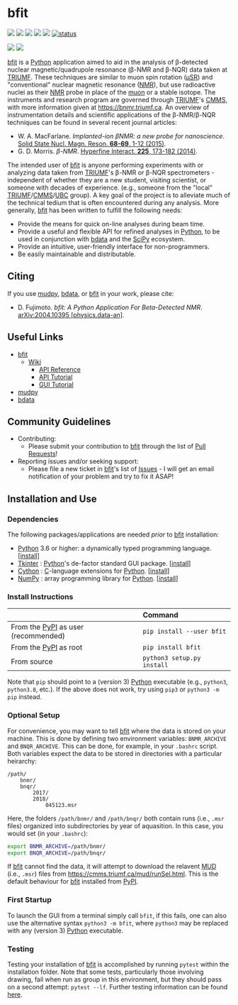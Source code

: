 # bfit

<a href="https://pypi.org/project/bfit/" alt="PyPI Version"><img src="https://img.shields.io/pypi/v/bfit?label=PyPI%20Version"/></a>
<img src="https://img.shields.io/pypi/format/bfit?label=PyPI%20Format"/>
<img src="https://img.shields.io/github/languages/code-size/dfujim/bfit"/>
<img src="https://img.shields.io/tokei/lines/github/dfujim/bfit"/>
<img src="https://img.shields.io/pypi/l/bfit"/>
[![status](https://joss.theoj.org/papers/742ff627aec73ce2a647bbede7c73fc2/status.svg)](https://joss.theoj.org/papers/742ff627aec73ce2a647bbede7c73fc2)

<a href="https://github.com/dfujim/bfit/commits/master" alt="Commits"><img src="https://img.shields.io/github/commits-since/dfujim/bfit/latest/master"/></a>
<a href="https://github.com/dfujim/bfit/commits/master" alt="Commits"><img src="https://img.shields.io/github/last-commit/dfujim/bfit"/></a>

[bfit] is a [Python] application aimed to aid in the analysis of β-detected
nuclear magnetic/quadrupole resonance (β-NMR and β-NQR) data taken at [TRIUMF].
These techniques are similar to muon spin rotation ([μSR]) and "conventional"
nuclear magnetic resonance ([NMR]), but use radioactive nuclei as their [NMR]
probe in place of the [muon] or a stable isotope.
The instruments and research program are governed through [TRIUMF]'s [CMMS],
with more information given at <https://bnmr.triumf.ca>.
An overview of instrumentation details and scientific applications of the
β-NMR/β-NQR techniques can be found in several recent journal articles:

- W. A. MacFarlane.
  <i>Implanted-ion βNMR: a new probe for nanoscience</i>.
  <a href="https://doi.org/10.1016/j.ssnmr.2015.02.004">
  Solid State Nucl. Magn. Reson. <b>68-69</b>, 1-12 (2015)</a>.
- G. D. Morris.
  <i>β-NMR</i>.
  <a href="https://doi.org/10.1007/s10751-013-0894-6">
  Hyperfine Interact. <b>225</b>, 173-182 (2014)</a>.

The intended user of [bfit] is anyone performing experiments with or analyzing
data taken from [TRIUMF]'s β-NMR or β-NQR spectrometers - independent of whether
they are a new student, visiting scientist, or someone with decades of experience.
(e.g., someone from the "local" [TRIUMF]/[CMMS]/[UBC] group).
A key goal of the project is to alleviate much of the technical tedium that is
often encountered during any analysis.
More generally, [bfit] has been written to fulfill the following needs:

* Provide the means for quick on-line analyses during beam time.
* Provide a useful and flexible API for refined analyses in [Python],
  to be used in conjunction with [bdata] and the [SciPy] ecosystem.
* Provide an intuitive, user-friendly interface for non-programmers.
* Be easily maintainable and distributable.

## Citing

If you use [mudpy], [bdata], or [bfit] in your work, please cite:

- D. Fujimoto.
  <i>bfit: A Python Application For Beta-Detected NMR</i>.
  <a href="https://arxiv.org/abs/2004.10395">
  arXiv:2004.10395 [physics.data-an]</a>.

## Useful Links

* [bfit]
  * [Wiki]
    * [API Reference]
    * [API Tutorial]
    * [GUI Tutorial]
* [mudpy]
* [bdata]

## Community Guidelines

* Contributing:
  * Please submit your contribution to [bfit] through the list of
    [Pull Requests]!
* Reporting issues and/or seeking support:
  * Please file a new ticket in [bfit]'s list of [Issues] - I will get an email
    notification of your problem and try to fix it ASAP!

## Installation and Use

### Dependencies

The following packages/applications are needed _prior_ to [bfit] installation:
- [Python] 3.6 or higher: a dynamically typed programming language. [[install](https://wiki.python.org/moin/BeginnersGuide/Download)]
- [Tkinter] : [Python]'s de-factor standard GUI package. [[install](https://tkdocs.com/tutorial/install.html)]
- [Cython] : [C]-language extensions for [Python]. [[install](https://cython.readthedocs.io/en/latest/src/quickstart/install.html)]
- [NumPy] : array programming library for [Python]. [[install](https://numpy.org/install/)]

### Install Instructions

|  | Command |
|:-- | :--|
From the [PyPI] as user (recommended) | `pip install --user bfit` |
From the [PyPI] as root | `pip install bfit` |
From source | `python3 setup.py install` |

Note that `pip` should point to a (version 3) [Python] executable
(e.g., `python3`, `python3.8`, etc.).
If the above does not work, try using `pip3` or `python3 -m pip` instead.

### Optional Setup

For convenience,
you may want to tell [bfit] where the data is stored on your machine.
This is done by defining two environment variables:
`BNMR_ARCHIVE` and `BNQR_ARCHIVE`.
This can be done, for example, in your `.bashrc` script.
Both variables expect the data to be stored in directories with a particular
heirarchy:

```
/path/
    bnmr/
    bnqr/
        2017/
        2018/
            045123.msr
```

Here, the folders `/path/bnmr/` and `/path/bnqr/` both contain runs
(i.e., `.msr` files) organized into subdirectories by year of aquasition.
In this case, you would set (in your `.bashrc`):

```bash
export BNMR_ARCHIVE=/path/bnmr/
export BNQR_ARCHIVE=/path/bnqr/
```

If [bfit] cannot find the data, it will attempt to download the relavent [MUD]
(i.e., `.msr`) files from <https://cmms.triumf.ca/mud/runSel.html>.
This is the default behaviour for [bfit] installed from [PyPI].

### First Startup 

To launch the GUI from a terminal simply call `bfit`, if this fails, one can also use the alternative syntax `python3 -m bfit`, where `python3` may be replaced with any (version 3) [Python] executable.

### Testing

Testing your installation of [bfit] is accomplished by running `pytest` within the installation folder. Note that some tests, particularly those involving drawing, fail when run as group in this environment, but they should pass on a second attempt: `pytest --lf`. Further testing information can be found [here](https://github.com/dfujim/bfit/wiki/Installation-and-first-startup).

[Python]: https://www.python.org/
[SciPy]: https://www.scipy.org/
[Cython]: https://cython.org/
[NumPy]: https://numpy.org/
[pandas]: https://pandas.pydata.org/
[Matplotlib]: https://matplotlib.org/
[Tkinter]: https://wiki.python.org/moin/TkInter
[PyYAML]: https://pyyaml.org/
[pytest]: https://docs.pytest.org/en/6.2.x/
[tqdm]: https://github.com/tqdm/tqdm
[requests]: https://requests.readthedocs.io/en/master/
[Jupyter]: https://jupyter.org/
[argparse]: https://docs.python.org/3/library/argparse.html

[YAML]: https://yaml.org/
[C]: https://en.wikipedia.org/wiki/C_(programming_language)
[HTTP]: https://en.wikipedia.org/wiki/Hypertext_Transfer_Protocol

[TRIUMF]: https://www.triumf.ca/
[CMMS]: https://cmms.triumf.ca
[MUD]: https://cmms.triumf.ca/mud/
[archive]: https://cmms.triumf.ca/mud/runSel.html
[`data/BNMR/2020/040123.msr`]: https://cmms.triumf.ca/mud/mud_hdrs.php?ray=Run%2040123%20from%20BNMR%20in%202020&cmd=heads&fn=data/BNMR/2020/040123.msr

[PHYSICA]: https://computing.triumf.ca/legacy/physica/
[UBC]: https://www.ubc.ca/
[μSR]: https://en.wikipedia.org/wiki/Muon_spin_spectroscopy
[NMR]: https://en.wikipedia.org/wiki/Nuclear_magnetic_resonance
[muon]: https://en.wikipedia.org/wiki/Muon

[bnmr_1f]: https://gitlab.com/rmlm/bnmr_1f
[bnmr_2e]: https://gitlab.com/rmlm/bnmr_2e
[bnmrfit]: https://gitlab.com/rmlm/bnmrfit
[bnmroffice]: https://github.com/hsaadaoui/bnmroffice
[musrfit]: https://bitbucket.org/muonspin/musrfit
[musrfit documentation]: https://lmu.web.psi.ch/musrfit/user/html/index.html

[mudpy]: https://github.com/dfujim/mudpy
[bdata]: https://github.com/dfujim/bdata

[bfit]: https://github.com/dfujim/bfit
[Pull Requests]: https://github.com/dfujim/bfit/pulls
[Issues]: https://github.com/dfujim/bfit/issues
[PyPI]: https://pypi.org/project/bfit/
[API Reference]: https://github.com/dfujim/bfit/wiki/API-Reference
[API Tutorial]: https://github.com/dfujim/bfit/wiki/API-Tutorial
[GUI Tutorial]: https://github.com/dfujim/bfit/wiki/GUI-Tutorial
[Wiki]: https://github.com/dfujim/bfit/wiki

[ROOT]: https://github.com/root-project/root
[MINUIT]: https://doi.org/10.1016/0010-4655(75)90039-9
[MINUIT2]: https://root.cern/doc/master/Minuit2Page.html
[iminuit]: https://github.com/scikit-hep/iminuit
